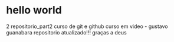 # hello world
 2 repositorio_part2
    curso de git e github
    curso em video - gustavo guanabara
repositorio atualizado!!!
graças a deus

